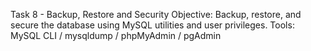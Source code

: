 Task 8 - Backup, Restore and Security
Objective: Backup, restore, and secure the database using MySQL utilities and user privileges.
Tools: MySQL CLI / mysqldump / phpMyAdmin / pgAdmin
